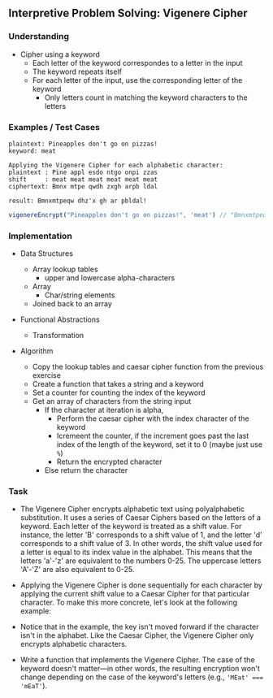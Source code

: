 ## Interpretive Problem Solving: Vigenere Cipher

### Understanding
- Cipher using a keyword
  + Each letter of the keyword correspondes to a letter in the input
  + The keyword repeats itself
  + For each letter of the input, use the corresponding letter of the keyword
    * Only letters count in matching the keyword characters to the letters

### Examples / Test Cases
```
plaintext: Pineapples don't go on pizzas!
keyword: meat

Applying the Vigenere Cipher for each alphabetic character:
plaintext : Pine appl esdo ntgo onpi zzas
shift     : meat meat meat meat meat meat
ciphertext: Bmnx mtpe qwdh zxgh arpb ldal

result: Bmnxmtpeqw dhz'x gh ar pbldal!
```

```js
vigenereEncrypt("Pineapples don't go on pizzas!", 'meat') // "Bmnxmtpeqw dhz'x gh ar pbldal!"
````
### Implementation
- Data Structures
  + Array lookup tables
    * upper and lowercase alpha-characters
  + Array
    * Char/string elements
  + Joined back to an array

- Functional Abstractions
  + Transformation

- Algorithm
  + Copy the lookup tables and caesar cipher function from the previous exercise
  + Create a function that takes a string and a keyword
  + Set a counter for counting the index of the keyword
  + Get an array of characters from the string input
    * If the character at iteration is alpha, 
      + Perform the caesar cipher with the index character of the keyword
      + Icremeent the counter, if the increment goes past the last index of the length of the keyword, set it to 0 (maybe just use `%`)
      + Return the encrypted character
    * Else return the character

### Task
- The Vigenere Cipher encrypts alphabetic text using polyalphabetic substitution. It uses a series of Caesar Ciphers based on the letters of a keyword. Each letter of the keyword is treated as a shift value. For instance, the letter 'B' corresponds to a shift value of 1, and the letter 'd' corresponds to a shift value of 3. In other words, the shift value used for a letter is equal to its index value in the alphabet. This means that the letters 'a'-'z' are equivalent to the numbers 0-25. The uppercase letters 'A'-'Z' are also equivalent to 0-25.

- Applying the Vigenere Cipher is done sequentially for each character by applying the current shift value to a Caesar Cipher for that particular character. To make this more concrete, let's look at the following example:

- Notice that in the example, the key isn't moved forward if the character isn't in the alphabet. Like the Caesar Cipher, the Vigenere Cipher only encrypts alphabetic characters.

- Write a function that implements the Vigenere Cipher. The case of the keyword doesn't matter—in other words, the resulting encryption won't change depending on the case of the keyword's letters (e.g., `'MEat' === 'mEaT'`).